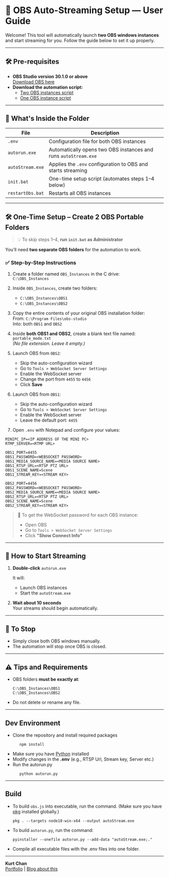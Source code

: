 
# 🎥 OBS Auto-Streaming Setup — User Guide

Welcome! This tool will automatically launch **two OBS windows instances** and start streaming for you. Follow the guide below to set it up properly.

---

## 🛠️ Pre-requisites

- **OBS Studio version 30.1.0 or above**  
  [Download OBS here](https://obsproject.com/)
- **Download the automation script:**  
  - [Two OBS instances script](#)
  - [One OBS instance script](#)

---

## 📁 What's Inside the Folder

| File            | Description                                                                 |
|-----------------|-----------------------------------------------------------------------------|
| `.env`          | Configuration file for both OBS instances                                   |
| `autorun.exe`   | Automatically opens two OBS instances and runs `autoStream.exe`             |
| `autoStream.exe`| Applies the `.env` configuration to OBS and starts streaming                |
| `init.bat`      | One-time setup script (automates steps 1–4 below)                           |
| `restartObs.bat`| Restarts all OBS instances                                                  |

---

## 🛠️ One-Time Setup – Create 2 OBS Portable Folders
> 💡 To skip steps 1–4, **run `init.bat` as Administrator**

You’ll need **two separate OBS folders** for the automation to work.

### ✅ Step-by-Step Instructions
1. Create a folder named `OBS_Instances` in the C drive:  
   `C:\OBS_Instances`

2. Inside `OBS_Instances`, create two folders:  
   - `C:\OBS_Instances\OBS1`  
   - `C:\OBS_Instances\OBS2`

3. Copy the entire contents of your original OBS installation folder:  
   From: `C:\Program Files\obs-studio`  
   Into: both `OBS1` and `OBS2`

4. Inside **both OBS1 and OBS2**, create a blank text file named:  
   `portable_mode.txt`  
   *(No file extension. Leave it empty.)*

5. Launch OBS from `OBS2`:
   - Skip the auto-configuration wizard
   - Go to `Tools > WebSocket Server Settings`
   - Enable the WebSocket server
   - Change the port from `4455` to `4456`
   - Click **Save**

6. Launch OBS from `OBS1`:
   - Skip the auto-configuration wizard
   - Go to `Tools > WebSocket Server Settings`
   - Enable the WebSocket server
   - Leave the default port: `4455`

7. Open `.env` with Notepad and configure your values:

```env
MINIPC_IP=<IP ADDRESS OF THE MINI PC>
RTMP_SERVER=<RTMP URL>

OBS1_PORT=4455
OBS1_PASSWORD=<WEBSOCKET PASSWORD>
OBS1_MEDIA_SOURCE_NAME=<MEDIA SOURCE NAME>
OBS1_RTSP_URL=<RTSP PTZ URL>
OBS1_SCENE_NAME=Scene
OBS1_STREAM_KEY=<STREAM KEY>

OBS2_PORT=4456
OBS2_PASSWORD=<WEBSOCKET PASSWORD>
OBS2_MEDIA_SOURCE_NAME=<MEDIA SOURCE NAME>
OBS2_RTSP_URL=<RTSP PTZ URL>
OBS2_SCENE_NAME=Scene
OBS2_STREAM_KEY=<STREAM KEY>
```

> 🔐 To get the WebSocket password for each OBS instance:
> - Open OBS
> - Go to `Tools > WebSocket Server Settings`
> - Click **"Show Connect Info"**

---

## 🚀 How to Start Streaming

1. **Double-click** `autorun.exe`

   It will:
   - Launch OBS instances
   - Start the `autoStream.exe`

2. **Wait about 10 seconds**  
   Your streams should begin automatically.

---

## 🛑 To Stop

- Simply close both OBS windows manually.  
- The automation will stop once OBS is closed.

---

## ⚠️ Tips and Requirements

- OBS folders **must be exactly at**:
  ```
  C:\OBS_Instances\OBS1
  C:\OBS_Instances\OBS2
  ```
- Do not delete or rename any file.

---
## Dev Environment
- Clone the repository and install required packages
   ```
      npm install
   ```
- Make sure you have [Python](https://www.python.org/downloads/) installed
- Modify changes in the **.env** (e.g., RTSP Url, Stream key, Server etc.)
- Run the autorun.py
   ```
      python autorun.py
   ```
---
## Build
- To build `obs.js` into executable, run the command. (Make sure you have [pkg](https://www.npmjs.com/package/pkg) installed globally.)
   ```
   pkg . --targets node18-win-x64 --output autoStream.exe 
   ```
- To build `autorun.py`, run the command:
   ```
   pyinstaller --onefile autorun.py --add-data "autoStream.exe;."
   ```
- Compile all executable files with the .env files into one folder.

---

**Kurt Chan**  
[Portfolio](https://kurtchan.com) | [Blog about this](https://dev.to/kurtchan/how-i-automated-obs-streaming-with-javascript-and-saved-our-office-hours-of-setup-time-12ja)


   